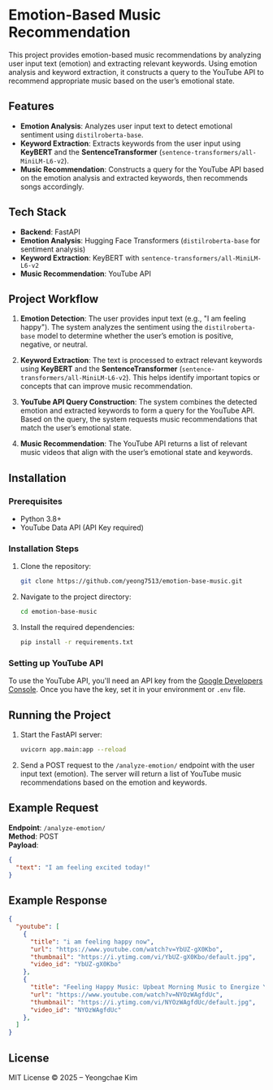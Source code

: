 # Emotion-Based Music Recommendation

This project provides emotion-based music recommendations by analyzing user input text (emotion) and extracting relevant keywords. Using emotion analysis and keyword extraction, it constructs a query to the YouTube API to recommend appropriate music based on the user’s emotional state.

## Features

- **Emotion Analysis**: Analyzes user input text to detect emotional sentiment using `distilroberta-base`.
- **Keyword Extraction**: Extracts keywords from the user input using **KeyBERT** and the **SentenceTransformer** (`sentence-transformers/all-MiniLM-L6-v2`).
- **Music Recommendation**: Constructs a query for the YouTube API based on the emotion analysis and extracted keywords, then recommends songs accordingly.

## Tech Stack

- **Backend**: FastAPI
- **Emotion Analysis**: Hugging Face Transformers (`distilroberta-base` for sentiment analysis)
- **Keyword Extraction**: KeyBERT with `sentence-transformers/all-MiniLM-L6-v2`
- **Music Recommendation**: YouTube API

## Project Workflow

1. **Emotion Detection**: The user provides input text (e.g., "I am feeling happy"). The system analyzes the sentiment using the `distilroberta-base` model to determine whether the user’s emotion is positive, negative, or neutral.
   
2. **Keyword Extraction**: The text is processed to extract relevant keywords using **KeyBERT** and the **SentenceTransformer** (`sentence-transformers/all-MiniLM-L6-v2`). This helps identify important topics or concepts that can improve music recommendation.

3. **YouTube API Query Construction**: The system combines the detected emotion and extracted keywords to form a query for the YouTube API. Based on the query, the system requests music recommendations that match the user’s emotional state.

4. **Music Recommendation**: The YouTube API returns a list of relevant music videos that align with the user’s emotional state and keywords.

## Installation

### Prerequisites

- Python 3.8+
- YouTube Data API (API Key required)

### Installation Steps

1. Clone the repository:
   ```bash
   git clone https://github.com/yeong7513/emotion-base-music.git
   ```

2. Navigate to the project directory:
   ```bash
   cd emotion-base-music
   ```

3. Install the required dependencies:
   ```bash
   pip install -r requirements.txt
   ```

### Setting up YouTube API

To use the YouTube API, you'll need an API key from the [Google Developers Console](https://console.developers.google.com/). Once you have the key, set it in your environment or `.env` file.

## Running the Project

1. Start the FastAPI server:
   ```bash
   uvicorn app.main:app --reload
   ```

2. Send a POST request to the `/analyze-emotion/` endpoint with the user input text (emotion). The server will return a list of YouTube music recommendations based on the emotion and keywords.

## Example Request

**Endpoint**: `/analyze-emotion/`  
**Method**: POST  
**Payload**:
```json
{
  "text": "I am feeling excited today!"
}
```

## Example Response
```json
{
  "youtube": [
    {
      "title": "i am feeling happy now",
      "url": "https://www.youtube.com/watch?v=YbUZ-gX0Kbo",
      "thumbnail": "https://i.ytimg.com/vi/YbUZ-gX0Kbo/default.jpg",
      "video_id": "YbUZ-gX0Kbo"
    },
    {
      "title": "Feeling Happy Music: Upbeat Morning Music to Energize Your Day with Feeling Happy Tunes",
      "url": "https://www.youtube.com/watch?v=NYOzWAgfdUc",
      "thumbnail": "https://i.ytimg.com/vi/NYOzWAgfdUc/default.jpg",
      "video_id": "NYOzWAgfdUc"
    },
  ]
}
```

## License

MIT License © 2025 – Yeongchae Kim
